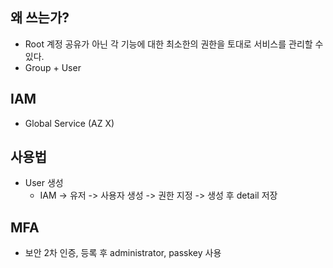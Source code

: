 ## 왜 쓰는가?
- Root 계정 공유가 아닌 각 기능에 대한 최소한의 권한을 토대로 서비스를 관리할 수 있다.
- Group + User

## IAM
- Global Service (AZ X)


## 사용법
- User 생성
  - IAM -> 유저 -> 사용자 생성 -> 권한 지정 -> 생성 후 detail 저장 


## MFA
- 보안 2차 인증, 등록 후 administrator, passkey 사용